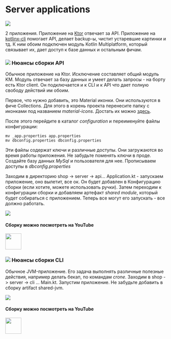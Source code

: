 Server applications
===

<p class="icons-main">
    <img src="/km-shop/images/ic_cli.png">
</p>

2 приложения.
Приложение на [Ktor](https://ktor.io/) отвечает за API.
Приложение на [kotlinx-cli](https://github.com/Kotlin/kotlinx-cli) помогает API, делает backup-ы, чистит устаревшие картинки и тд.
К ним обоим подключен модуль Kotlin Multiplatform, который связывает их, дает доступ к базе данных и остальным фичам.

### <a id='overview-api' href='#overview-api'><span class='icon-line'><img src="/km-shop/images/ic_cli.png"></span></a> Нюансы сборки API


Обычное приложение на Ktor. 
Исключение составляет общий модуль KM. 
Модуль отвечает за базу данных и умеет делать запросы - на борту есть Ktor client.
Он подключается и к CLI и к API что дает полную свободу действий им обоим.

Первое, что нужно добавить, это Material иконки. 
Они используются в фиче Collections.
Для этого в корень проекта перенесите папку с иконками под названием *material-icons*.
Достать их можно [здесь](https://github.com/material-icons/material-icons).

После этого перейдите в каталог *configuration* и переименуйте файлы конфигурации:

```shell title="Rename demo configuration"
mv _app.properties app.properties
mv dbconfig.properties dbconfig.properties
```

Эти файлы содержат ключи и различные доступы. Они загружаются во время работы приложения.
Не забудьте поменять ключи в проде.
Создайте базу данных *MySql* и пользователя для нее. 
Прописываем доступы в *dbconfig.properties*

Заходим в директорию shop -> server -> api... Application.kt - запускаем приложение, оно вылетит, все ок.
Он будет добавлен в Конфигурацию сборки (если хотите, можете использовать ручки).
Затем переходим к конфигурации сборки и добавляем артефакт *shared module*, который будет собираться с приложением.
Теперь все могут его запускать - все должно работать.

<div class="PrettyImage">
    <img src="/km-shop/images/overview/Screenshot_2022-12-30_at_05.05.55.png">
</div>

#### Сборку можно посмотреть на YouTube

<a target="_blank" href="https://youtu.be/Nmne4W4ktH0">
    <img src="/km-shop/images/btn_youtube.gif" style="height: 50px;">
</a>

### <a id='overview-cli' href='#overview-cli'><span class='icon-line'><img src="/km-shop/images/ic_cli.png"></span></a> Нюансы сборки CLI

Обычное JVM-приложение. 
Его задача выполнять различные полезные действия, например делать бекап, по командам *crone*.
Заходим в shop -> server -> cli ... Main.kt. 
Запустим приложение.
Не забудьте добавить в сборку artifact shared-jvm.

<div class="PrettyImage">
    <img src="/km-shop/images/overview/Screenshot_2022-12-30_at_04.34.13.png">
</div>

#### Сборку можно посмотреть на YouTube

<a target="_blank" href="https://youtu.be/Nmne4W4ktH0?t=894">
    <img src="/km-shop/images/btn_youtube.gif" style="height: 50px;">
</a>